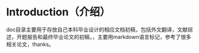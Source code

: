 Introduction（介绍）
===================

doc目录主要用于存放自己本科毕业设计的相应文档初稿，包括外文翻译，文献综述，开题报告和最终毕业论文的初稿，，主要用markdown语言标记，参考了很多相关论文，thanks。

